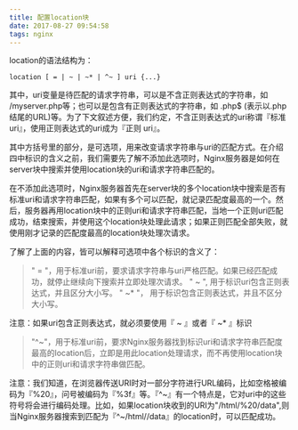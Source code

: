 ```yaml
---
title: 配置location块
date: 2017-08-27 09:54:58
tags: nginx
---
```

location的语法结构为：
```
location [ = | ~ | ~* | ^~ ] uri {...}
```

<!-- more -->

其中，uri变量是待匹配的请求字符串，可以是不含正则表达式的字符串，如 /myserver.php等；也可以是包含有正则表达式的字符串，如 \.php$ (表示以.php结尾的URL)等。为了下文叙述方便，我们约定，不含正则表达式的uri称谓『标准 uri』，使用正则表达式的uri成为『正则 uri』。

其中方括号里的部分，是可选项，用来改变请求字符串与uri的匹配方式。在介绍四中标识的含义之前，我们需要先了解不添加此选项时，Nginx服务器是如何在server块中搜索并使用location块的uri和请求字符串匹配的。

在不添加此选项时，Nginx服务器首先在server块的多个location块中搜索是否有标准uri和请求字符串匹配，如果有多个可以匹配，就记录匹配度最高的一个。然后，服务器再用location块中的正则uri和请求字符串匹配，当地一个正则uri匹配成功，结束搜索，并使用这个location块处理此请求；如果正则匹配全部失败，就使用刚才记录的匹配度最高的location块处理次请求。

了解了上面的内容，皆可以解释可选项中各个标识的含义了：
> " = "，用于标准uri前，要求请求字符串与uri严格匹配。如果已经匹配成功，就停止继续向下搜索并立即处理次请求。
> " ~ ", 用于标识uri包含正则表达式，并且区分大小写。
> " ~* "， 用于标识包含正则表达式，并且不区分大小写。

注意：如果uri包含正则表达式，就必须要使用『 ~ 』或者『 ~* 』标识

> "^~"，用于标准uri前，要求Nginx服务器找到标识uri和请求字符串匹配度最高的location后，立即是用此location处理请求，而不再使用location块中的正则uri和请求字符串做匹配。

注意：我们知道，在浏览器传送URI时对一部分字符进行URL编码，比如空格被编码为『%20』，问号被编码为『%3f』等。『^~』有一个特点是，它对uri中的这些符号将会进行编码处理。比如，如果location块收到的URI为"/html/%20/data",则当Nginx服务器搜索到匹配为『^~/html//data』的location时，可以匹配成功。
